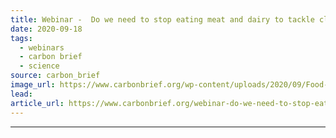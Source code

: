 ```yaml
---
title: Webinar -  Do we need to stop eating meat and dairy to tackle climate change?
date: 2020-09-18
tags: 
  - webinars
  - carbon brief
  - science
source: carbon_brief
image_url: https://www.carbonbrief.org/wp-content/uploads/2020/09/Food-webinar-583x372.png
lead: 
article_url: https://www.carbonbrief.org/webinar-do-we-need-to-stop-eating-meat-and-dairy-to-tackle-climate-change
---
```


---
